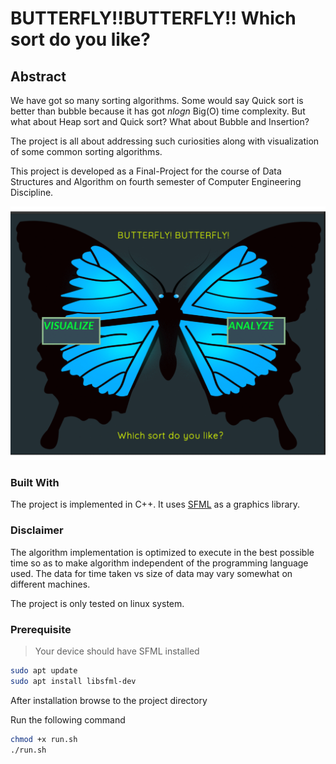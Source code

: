 # BUTTERFLY!!BUTTERFLY!! Which sort do you like?


## Abstract

We have got so many sorting algorithms. Some would say Quick sort is better than bubble because it has got *nlogn* Big(O) time complexity. But what about Heap sort and Quick sort? What about Bubble and Insertion?

The project is all about addressing such curiosities along with visualization of some common sorting algorithms.


This project is developed as a Final-Project for the course of Data Structures and Algorithm on fourth semester of Computer Engineering Discipline.


![.](animation.gif)


### Built With

The project is implemented in C++.
It uses [SFML](https://www.sfml-dev.org/) as a graphics library.

### Disclaimer

The algorithm implementation is optimized to execute in the best possible time so as to make algorithm independent of the programming language used. The data for time taken vs size of data may vary somewhat on different machines.

The project is only tested on linux system.

### Prerequisite 

> Your device should have SFML installed 

```bash
sudo apt update
sudo apt install libsfml-dev
```

After installation browse to the project directory

Run the following command 

```bash
chmod +x run.sh
./run.sh
```
